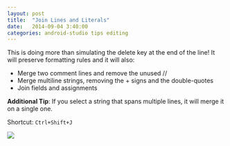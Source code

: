 ```yaml
---
layout: post
title:  "Join Lines and Literals"
date:   2014-09-04 3:40:00
categories: android-studio tips editing
---
```


This is doing more than simulating the delete key at the end of the line!
It will preserve formatting rules and it will also:

  - Merge two comment lines and remove the unused //
  - Merge multiline strings, removing the + signs and the double-quotes
  - Join fields and assignments

**Additional Tip**: If you select a string that spans multiple lines, it will merge it on a single one.

Shortcut: `Ctrl+Shift+J﻿`

![](https://lh3.googleusercontent.com/-B18BYlHuIe0/VAhGAtACHPI/AAAAAAAANSc/GzYIuGENiXU/w365-h303-no/18-joinlines.gif)
